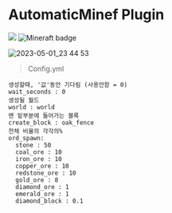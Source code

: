 # AutomaticMinef Plugin
<a href="https://hits.seeyoufarm.com"><img src="https://hits.seeyoufarm.com/api/count/incr/badge.svg?url=https%3A%2F%2Fgithub.com%2F918ab%2520%2F%2520AutomaticMine&count_bg=%2379C83D&title_bg=%23555555&icon=github.svg&icon_color=%23E7E7E7&title=Github&edge_flat=false"/></a>  ![Mineraft badge](https://img.shields.io/badge/Minecraft_Test_Version-1.18.2%2B-green)

![2023-05-01_23 44 53](https://user-images.githubusercontent.com/107310740/235470529-0924bc73-e7ef-4066-bbb7-dff5616f5759.png)

>Config.yml
```
생성할때, '값'동안 기다림 (사용안함 = 0)
wait_seconds : 0
생성될 월드
world : world
맨 밑부분에 들어가는 블록
create_block : oak_fence
전체 비율의 각각의%
ord_spawn:
  stone : 50
  coal_ore : 10
  iron_ore : 10
  copper_ore : 10
  redstone_ore : 10
  gold_ore : 8
  diamond_ore : 1
  emerald_ore : 1
  diamond_block : 0.1
```
